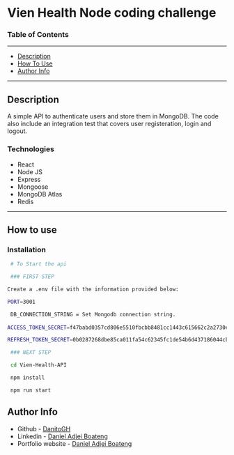 # Vien Health Node coding challenge

<!-- ### `yarn start` -->
### Table of Contents
---
- [Description](#description)
- [How To Use](#how-to-use)
- [Author Info](#author-info)
---

## Description
 A simple API to authenticate users and store them in MongoDB. The code also include an integration test that covers user registeration, login and logout.

### Technologies
- React
- Node JS
- Express
- Mongoose
- MongoDB Atlas
- Redis
---

## How to use

### Installation


```bash
 # To Start the api

 ### FIRST STEP

Create a .env file with the information provided below:

PORT=3001

 DB_CONNECTION_STRING = Set Mongodb connection string. 
 
ACCESS_TOKEN_SECRET=f47babd0357cd806e5510fbcbb8481cc1443c615662c2a2730eb2f1609c22c3d

REFRESH_TOKEN_SECRET=0b0287268dbe85ca011fa54c62345fc1de54b6d437186044cb03eb961923ee0e

 ### NEXT STEP

 cd Vien-Health-API

 npm install

 npm run start
````

## Author Info
- Github - [DanitoGH](https://github.com/DanitoGH)
- Linkedin - [Daniel Adjei Boateng](https://www.linkedin.com/in/daniel-adjei-boateng-3a8054177/)
- Portfolio website - [Daniel Adjei Boateng](https://danielboateng.herokuapp.com/)